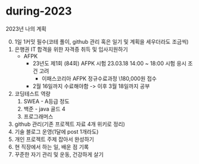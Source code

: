 # during-2023
2023년 나의 계획

0. 1일 1커밋 필수(코테 풀이, github 관리 혹은 일기 및 계획을 세우더라도 조금씩)
1. 은행권 IT 합격을 위한 자격증 취득 및 입사지원하기
   - AFPK
     - 23년도 제1회 (84회) AFPK 시험 23.03.18 14:00 ~ 18:00 시험 응시 조건 고려
       - 이패스코리아 AFPK 정규수료과정 \180,000원 접수
     -  2월 16일까지 수료해야함 -> 이후 3월 18일까지 공부
2. 코딩테스트 역량 
   1. SWEA - A등급 정도
   2. 백준 - java 골드 4
   3. 프로그래머스
3. github 관리(기존 프로젝트 자료 4개 위키로 정리)
4. 기술 블로그 운영(1달에 post 1개라도)
5. 개인 프로젝트 주제 잡아서 완성하기
6. 현 직장에서 하는 일, 배운 점 기록
7. 꾸준한 자기 관리 및 운동, 건강하게 살기
